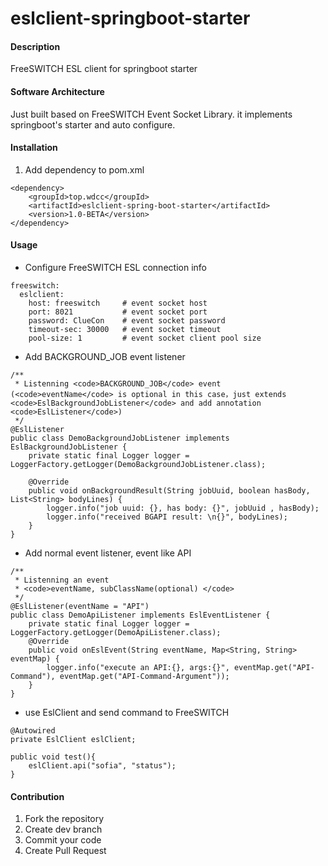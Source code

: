 # eslclient-springboot-starter

#### Description
FreeSWITCH ESL client for springboot starter

#### Software Architecture
Just built based on FreeSWITCH Event Socket Library. it implements springboot's starter and auto configure.


#### Installation

1.  Add dependency to pom.xml
```
<dependency>
    <groupId>top.wdcc</groupId>
    <artifactId>eslclient-spring-boot-starter</artifactId>
    <version>1.0-BETA</version>
</dependency>
```

#### Usage

- Configure FreeSWITCH ESL connection info
```
freeswitch:
  eslclient:
    host: freeswitch     # event socket host
    port: 8021           # event socket port
    password: ClueCon    # event socket password
    timeout-sec: 30000   # event socket timeout
    pool-size: 1         # event socket client pool size
```

- Add BACKGROUND_JOB event listener
```
/**
 * Listenning <code>BACKGROUND_JOB</code> event (<code>eventName</code> is optional in this case，just extends <code>EslBackgroundJobListener</code> and add annotation <code>EslListener</code>)
 */
@EslListener
public class DemoBackgroundJobListener implements EslBackgroundJobListener {
    private static final Logger logger = LoggerFactory.getLogger(DemoBackgroundJobListener.class);

    @Override
    public void onBackgroundResult(String jobUuid, boolean hasBody, List<String> bodyLines) {
        logger.info("job uuid: {}, has body: {}", jobUuid , hasBody);
        logger.info("received BGAPI result: \n{}", bodyLines);
    }
}
```

- Add normal event listener, event like API
```
/**
 * Listenning an event
 * <code>eventName, subClassName(optional) </code>
 */
@EslListener(eventName = "API")
public class DemoApiListener implements EslEventListener {
    private static final Logger logger = LoggerFactory.getLogger(DemoApiListener.class);
    @Override
    public void onEslEvent(String eventName, Map<String, String> eventMap) {
        logger.info("execute an API:{}, args:{}", eventMap.get("API-Command"), eventMap.get("API-Command-Argument"));
    }
}
```

- use EslClient and send command to FreeSWITCH
```
@Autowired
private EslClient eslClient;

public void test(){
    eslClient.api("sofia", "status");
}
```

#### Contribution

1.  Fork the repository
2.  Create dev branch
3.  Commit your code
4.  Create Pull Request
